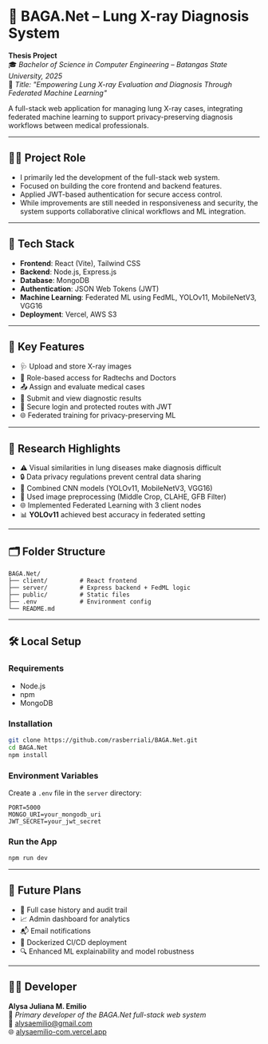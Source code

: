 # 🩻 BAGA.Net – Lung X-ray Diagnosis System

**Thesis Project**  
🎓 *Bachelor of Science in Computer Engineering – Batangas State University, 2025*  
📖 *Title: "Empowering Lung X-ray Evaluation and Diagnosis Through Federated Machine Learning"*

A full-stack web application for managing lung X-ray cases, integrating federated machine learning to support privacy-preserving diagnosis workflows between medical professionals.

---

## 🧑‍💻 Project Role

- I primarily led the development of the full-stack web system.  
- Focused on building the core frontend and backend features.  
- Applied JWT-based authentication for secure access control.  
- While improvements are still needed in responsiveness and security, the system supports collaborative clinical workflows and ML integration.

---

## 🔧 Tech Stack

- **Frontend**: React (Vite), Tailwind CSS  
- **Backend**: Node.js, Express.js  
- **Database**: MongoDB  
- **Authentication**: JSON Web Tokens (JWT)  
- **Machine Learning**: Federated ML using FedML, YOLOv11, MobileNetV3, VGG16  
- **Deployment**: Vercel, AWS S3

---

## 🚀 Key Features

- 🩺 Upload and store X-ray images  
- 👥 Role-based access for Radtechs and Doctors  
- 📤 Assign and evaluate medical cases  
- 📝 Submit and view diagnostic results  
- 🔐 Secure login and protected routes with JWT  
- 🌐 Federated training for privacy-preserving ML

---

## 🧠 Research Highlights

- ⚠️ Visual similarities in lung diseases make diagnosis difficult  
- 🔒 Data privacy regulations prevent central data sharing  
- 🧠 Combined CNN models (YOLOv11, MobileNetV3, VGG16)  
- 🧼 Used image preprocessing (Middle Crop, CLAHE, GFB Filter)  
- 🌐 Implemented Federated Learning with 3 client nodes  
- 📊 **YOLOv11** achieved best accuracy in federated setting

---

## 🗂 Folder Structure

```
BAGA.Net/
├── client/         # React frontend
├── server/         # Express backend + FedML logic
├── public/         # Static files
├── .env            # Environment config
└── README.md
```

---

## 🛠️ Local Setup

### Requirements

- Node.js  
- npm  
- MongoDB

### Installation

```bash
git clone https://github.com/rasberriali/BAGA.Net.git
cd BAGA.Net
npm install
```

### Environment Variables

Create a `.env` file in the `server` directory:

```env
PORT=5000
MONGO_URI=your_mongodb_uri
JWT_SECRET=your_jwt_secret
```

### Run the App

```bash
npm run dev
```

---

## 🔮 Future Plans

- 🧾 Full case history and audit trail  
- 📈 Admin dashboard for analytics  
- 📬 Email notifications  
- 🐳 Dockerized CI/CD deployment  
- 🔍 Enhanced ML explainability and model robustness

---

## 👩‍💻 Developer

**Alysa Juliana M. Emilio**  
🧩 *Primary developer of the BAGA.Net full-stack web system*  
📧 [alysaemilio@gmail.com](mailto:alysaemilio@gmail.com)  
🌐 [alysaemilio-com.vercel.app](https://alysaemilio-com.vercel.app)
